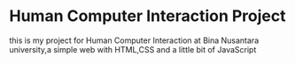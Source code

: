 # Human Computer Interaction Project

this is my project for Human Computer Interaction at Bina Nusantara university,a simple web with HTML,CSS and a little bit of JavaScript
